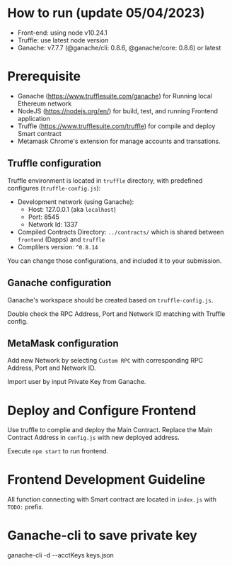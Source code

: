 # How to run (update 05/04/2023)

- Front-end: using node v10.24.1
- Truffle: use latest node version
- Ganache: v7.7.7 (@ganache/cli: 0.8.6, @ganache/core: 0.8.6) or latest

# Prerequisite

- Ganache (https://www.trufflesuite.com/ganache) for Running local Ethereum network
- NodeJS (https://nodejs.org/en/) for build, test, and running Frontend application
- Truffle (https://www.trufflesuite.com/truffle) for compile and deploy Smart contract
- Metamask Chrome's extension for manage accounts and transations.

## Truffle configuration

Truffle environment is located in `truffle` directory, with predefined configures (`truffle-config.js`):

- Development network (using Ganache):
  - Host: 127.0.0.1 (aka `localhost`)
  - Port: 8545
  - Network Id: 1337
- Compiled Contracts Directory: `../contracts/` which is shared between `frontend` (Dapps) and `truffle`
- Complilers version: `^0.8.14`

You can change those configurations, and included it to your submission.

## Ganache configuration

Ganache's workspace should be created based on `truffle-config.js`.

Double check the RPC Address, Port and Network ID matching with Truffle config.

## MetaMask configuration

Add new Network by selecting `Custom RPC` with corresponding RPC Address, Port and Network ID.

Import user by input Private Key from Ganache.

# Deploy and Configure Frontend

Use truffle to complie and deploy the Main Contract.
Replace the Main Contract Address in `config.js` with new deployed address.

Execute `npm start` to run frontend.

# Frontend Development Guideline

All function connecting with Smart contract are located in `index.js` with `TODO:` prefix.

# Ganache-cli to save private key

ganache-cli -d --acctKeys keys.json
